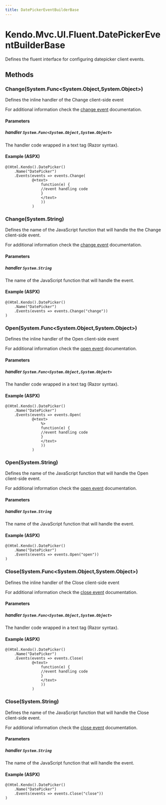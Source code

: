 ```yaml
---
title: DatePickerEventBuilderBase
---
```


# Kendo.Mvc.UI.Fluent.DatePickerEventBuilderBase
Defines the fluent interface for configuring datepicker client events.




## Methods


### Change(System.Func\<System.Object,System.Object\>)
Defines the inline handler of the Change client-side event

For additional information check the [change event](/api/javascript/ui/datepicker#events-change) documentation.


#### Parameters

##### handler `System.Func<System.Object,System.Object>`
The handler code wrapped in a text tag (Razor syntax).




#### Example (ASPX)
    @(Html.Kendo().DatePicker()
        .Name("DatePicker")
        .Events(events => events.Change(
                @<text>
                    function(e) {
                    //event handling code
                    }
                    </text>
                    ))
                )


### Change(System.String)
Defines the name of the JavaScript function that will handle the the Change client-side event.

For additional information check the [change event](/api/javascript/ui/datepicker#events-change) documentation.


#### Parameters

##### handler `System.String`
The name of the JavaScript function that will handle the event.




#### Example (ASPX)
    @(Html.Kendo().DatePicker()
        .Name("DatePicker")
        .Events(events => events.Change("change"))
    )


### Open(System.Func\<System.Object,System.Object\>)
Defines the inline handler of the Open client-side event

For additional information check the [open event](/api/javascript/ui/datepicker#events-open) documentation.


#### Parameters

##### handler `System.Func<System.Object,System.Object>`
The handler code wrapped in a text tag (Razor syntax).




#### Example (ASPX)
    @(Html.Kendo().DatePicker()
        .Name("DatePicker")
        .Events(events => events.Open(
                @<text>
                    %>
                    function(e) {
                    //event handling code
                    }
                    </text>
                    ))
                )


### Open(System.String)
Defines the name of the JavaScript function that will handle the Open client-side event.

For additional information check the [open event](/api/javascript/ui/datepicker#events-open) documentation.


#### Parameters

##### handler `System.String`
The name of the JavaScript function that will handle the event.




#### Example (ASPX)
    @(Html.Kendo().DatePicker()
        .Name("DatePicker")
        .Events(events => events.Open("open"))
    )


### Close(System.Func\<System.Object,System.Object\>)
Defines the inline handler of the Close client-side event

For additional information check the [close event](/api/javascript/ui/datepicker#events-close) documentation.


#### Parameters

##### handler `System.Func<System.Object,System.Object>`
The handler code wrapped in a text tag (Razor syntax).




#### Example (ASPX)
    @(Html.Kendo().DatePicker()
        .Name("DatePicker")
        .Events(events => events.Close(
                @<text>
                    function(e) {
                    //event handling code
                    }
                    </text>
                    ))
                )


### Close(System.String)
Defines the name of the JavaScript function that will handle the Close client-side event.

For additional information check the [close event](/api/javascript/ui/datepicker#events-close) documentation.


#### Parameters

##### handler `System.String`
The name of the JavaScript function that will handle the event.




#### Example (ASPX)
    @(Html.Kendo().DatePicker()
        .Name("DatePicker")
        .Events(events => events.Close("close"))
    )



